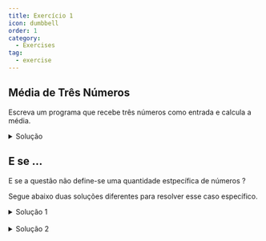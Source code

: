 ```yaml
---
title: Exercício 1
icon: dumbbell
order: 1
category:
  - Exercises
tag:
  - exercise
---
```


## Média de Três Números

Escreva um programa que recebe três números como entrada e calcula a média.

<details>
  <summary>Solução</summary>

  ### Código
  ```js
    function calcularMedia(num1, num2, num3) {
        const media = (num1 + num2 + num3) / 3;
        return media;
    }

    const resultado = calcularMedia(10, 20, 30);
    console.log('A média dos três números é:', resultado);
  ```

  ### Explicação
  Nesta solução, criamos uma função calcularMedia que recebe três números como parâmetros, calcula a média e a retorna. Em seguida, chamamos a função com os valores 10, 20 e 30 e imprimimos o resultado no console.
</details>

## E se ...

E se a questão não define-se uma quantidade estpecífica de números ? 

Segue abaixo duas soluções diferentes para resolver esse caso específico.


<details>
  <summary>Solução 1</summary>

  ### Código
  ```js
    function calcularMedia(...numeros) {
        if (numeros.length === 0) {
            return 'Nenhum número fornecido para calcular a média.';
        }

        const soma = numeros.reduce((total, num) => total + num, 0);
        const media = soma / numeros.length;

        return media;
    }

    const resultado = calcularMedia(10, 20, 30, 40, 50);
    console.log('A média dos números é:', resultado);
  ```

  ### Explicação
  Nesta solução, usamos a sintaxe de argumentos de rest (...numeros) para receber uma quantidade não definida de números como parâmetros. Verificamos se pelo menos um número foi fornecido, calculamos a soma usando reduce e, em seguida, calculamos a média. Por fim, chamamos a função com os valores 10, 20, 30, 40 e 50 e imprimimos o resultado no console.
</details>

<br>

<details>
  <summary>Solução 2</summary>

  ### Código
  ```js
    function calcularMedia() {
        if (arguments.length === 0) {
            return 'Nenhum número fornecido para calcular a média.';
        }

        const soma = Array.from(arguments).reduce((total, num) => total + num, 0);
        const media = soma / arguments.length;

        return media;
    }

    const resultado = calcularMedia(15, 25, 35, 45, 55);
    console.log('A média dos números é:', resultado);
  ```

  ### Explicação
  Nesta solução, usamos a variável implícita arguments para acessar os argumentos passados para a função, calculamos a soma usando reduce e, em seguida, calculamos a média. Também verificamos se pelo menos um número foi fornecido. Chamamos a função com os valores 15, 25, 35, 45 e 55 e imprimimos o resultado no console.
</details>